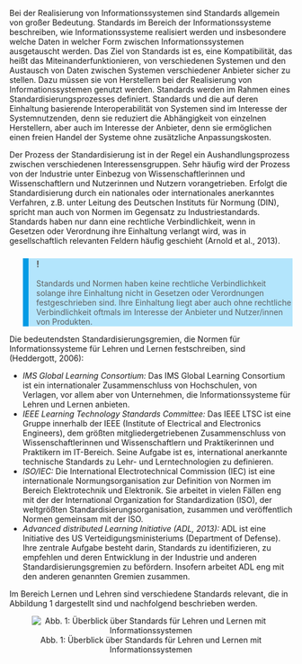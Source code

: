 <!-- filename: 01_Einfuehrung.md -->
<!-- title: Einführung -->

Bei der Realisierung von Informationssystemen sind Standards allgemein von großer Bedeutung. Standards im Bereich der Informationssysteme beschreiben, wie Informationssysteme realisiert werden und insbesondere welche Daten in welcher Form zwischen Informationssystemen ausgetauscht werden. Das Ziel von Standards ist es, eine Kompatibilität, das heißt das Miteinanderfunktionieren, von verschiedenen Systemen und den Austausch von Daten zwischen Systemen verschiedener Anbieter sicher zu stellen. Dazu müssen sie von Herstellern bei der Realisierung von Informationssystemen genutzt werden. Standards werden im Rahmen eines Standardisierungsprozesses definiert. Standards und die auf deren Einhaltung basierende Interoperabilität von Systemen sind im Interesse der Systemnutzenden, denn sie reduziert die Abhängigkeit von einzelnen Herstellern, aber auch im Interesse der Anbieter, denn sie ermöglichen einen freien Handel der Systeme ohne zusätzliche Anpassungskosten.

Der Prozess der Standardisierung ist in der Regel ein Aushandlungsprozess zwischen verschiedenen Interessensgruppen. Sehr häufig wird der Prozess von der Industrie unter Einbezug von Wissenschaftlerinnen und Wissenschaftlern und Nutzerinnen und Nutzern vorangetrieben. Erfolgt die Standardisierung durch ein nationales oder internationales anerkanntes Verfahren, z.B. unter Leitung des Deutschen Instituts für Normung (DIN), spricht man auch von Normen im Gegensatz zu Industriestandards. Standards haben nur dann eine rechtliche Verbindlichkeit, wenn in Gesetzen oder Verordnung ihre Einhaltung verlangt wird, was in gesellschaftlich relevanten Feldern häufig geschieht (Arnold et al., 2013).

<blockquote style="background: #B3E5FC; border-left: 10px solid #039BE5">

### !

Standards und Normen haben keine rechtliche Verbindlichkeit solange ihre Einhaltung nicht in Gesetzen oder Verordnungen festgeschrieben sind. Ihre Einhaltung liegt aber auch ohne rechtliche Verbindlichkeit oftmals im Interesse der Anbieter und Nutzer/innen von Produkten.

</blockquote>

Die bedeutendsten Standardisierungsgremien, die Normen für Informationssysteme für Lehren und Lernen festschreiben, sind (Heddergott, 2006):

- *IMS Global Learning Consortium:* Das IMS Global Learning Consortium ist ein internationaler Zusammenschluss von Hochschulen, von Verlagen, vor allem aber von Unternehmen, die Informationssysteme für Lehren und Lernen anbieten.
- *IEEE Learning Technology Standards Committee:* Das IEEE LTSC ist eine Gruppe innerhalb der IEEE (Institute of Electrical and Electronics Engineers), dem größten mitgliedergetriebenen Zusammenschluss von Wissenschaftlerinnen und Wissenschaftlern und Praktikerinnen und Praktikern im IT-Bereich. Seine Aufgabe ist es, international anerkannte technische Standards zu Lehr- und Lerntechnologien zu definieren.
- *ISO/IEC:* Die International Electrotechnical Commission (IEC) ist eine internationale Normungsorganisation zur Definition von Normen im Bereich Elektrotechnik und Elektronik. Sie arbeitet in vielen Fällen eng mit der der International Organization for Standardization (ISO), der weltgrößten Standardisierungsorganisation, zusammen und veröffentlich Normen gemeinsam mit der ISO.
- *Advanced distributed Learning Initiative (ADL, 2013):* ADL ist eine Initiative des US Verteidigungsministeriums (Department of Defense). Ihre zentrale Aufgabe besteht darin, Standards zu identifizieren, zu empfehlen und deren Entwicklung in der Industrie und anderen Standardisierungsgremien zu befördern. Insofern arbeitet ADL eng mit den anderen genannten Gremien zusammen.

Im Bereich Lernen und Lehren sind verschiedene Standards relevant, die in Abbildung 1 dargestellt sind und nachfolgend beschrieben werden.

<center><figure>
  <img src="https://raw.githubusercontent.com/ed-tech-at/L3T/refs/heads/main/10_Standards_fuer_Lehr-_und_Lerntechnologien/img/01_Überblick_über_Standards_für_Lehren_und_Lernen_mit_Informationssystemen.jpg" alt="Abb. 1: Überblick über Standards für Lehren und Lernen mit Informationssystemen">
  <figcaption>Abb. 1: Überblick über Standards für Lehren und Lernen mit Informationssystemen</figcaption>
</figure></center>

